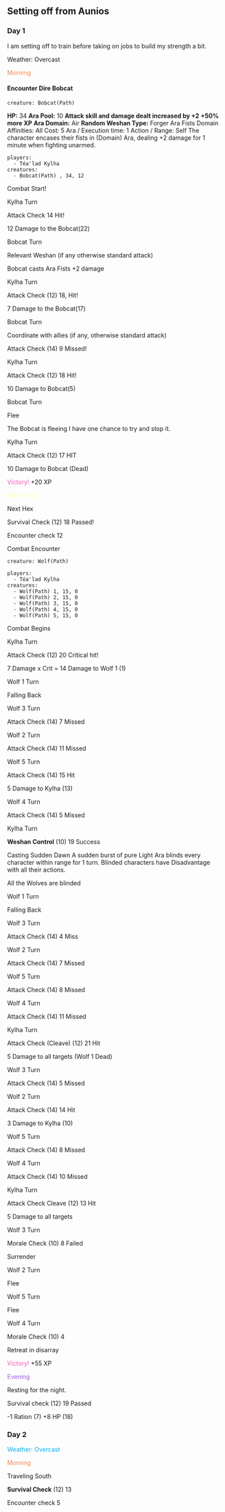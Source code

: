 ## Setting off from Aunios

### Day 1

I am setting off to train before taking on jobs to build my strength a bit.

Weather: Overcast

<span style="color:rgb(249, 132, 74)">Morning</span> 

#### Encounter Dire Bobcat

```statblock
creature: Bobcat(Path)
```

**HP:** 34
**Ara Pool:** 10
**Attack skill and damage dealt increased by +2**
**+50% more XP**
**Ara Domain:** Air
**Random Weshan Type:** Forger
Ara Fists
Domain Affinities: All
Cost: 5 Ara / Execution time: 1 Action / Range: Self
The character encases their fists in (Domain) Ara, dealing +2 damage for 
1 minute when fighting unarmed.

```encounter
players:
  - Téa'lad Kylha
creatures:
  - Bobcat(Path) , 34, 12
```


Combat Start!

Kylha Turn

Attack Check 14 Hit!

12 Damage to the Bobcat(22)

Bobcat Turn

Relevant Weshan (if any otherwise standard attack)

Bobcat casts Ara Fists +2 damage

Kylha Turn 

Attack Check (12) 18, Hit! 

7 Damage to the Bobcat(17)

Bobcat Turn

Coordinate with allies (if any, otherwise standard attack)

Attack Check (14) 9 Missed!

Kylha Turn

Attack Check (12) 18 Hit!

10 Damage to Bobcat(5)

Bobcat Turn

Flee

The Bobcat is fleeing I have one chance to try and stop it.

Kylha Turn 

Attack Check (12) 17 HIT

10 Damage to Bobcat (Dead)

<span style="color:rgb(241, 91, 181)">Victory!</span>
+20 XP

<span style="color:rgb(255, 255, 184)">Afternoon</span>

Next Hex 

Survival Check (12) 18 Passed!

Encounter check 12

Combat Encounter 

```statblock
creature: Wolf(Path)
```

```encounter
players:
  - Téa'lad Kylha
creatures:
  - Wolf(Path) 1, 15, 0
  - Wolf(Path) 2, 15, 0
  - Wolf(Path) 3, 15, 0
  - Wolf(Path) 4, 15, 0
  - Wolf(Path) 5, 15, 0
```

Combat Begins

Kylha Turn

Attack Check (12) 20 Critical hit!

7 Damage x Crit = 14 Damage to Wolf 1 (1)

Wolf 1 Turn

Falling Back

Wolf 3 Turn

Attack Check (14) 7 Missed

Wolf 2 Turn

Attack Check (14) 11 Missed

Wolf 5 Turn

Attack Check (14) 15 Hit

5 Damage to Kylha (13)

Wolf 4 Turn

Attack Check (14) 5 Missed

Kylha Turn

**Weshan Control** (10) 19 Success

Casting Sudden Dawn 
A sudden burst of pure Light Ara blinds every character within range for 1 turn. Blinded characters have Disadvantage with all their actions.

All the Wolves are blinded

Wolf 1 Turn

Falling Back

Wolf 3 Turn

Attack Check (14) 4 Miss

Wolf 2 Turn

Attack Check (14) 7 Missed

Wolf 5 Turn

Attack Check (14) 8 Missed

Wolf 4 Turn

Attack Check (14) 11 Missed

Kylha Turn 

Attack Check (Cleave) (12) 21 Hit

5 Damage to all targets (Wolf 1 Dead)

Wolf 3 Turn

Attack Check (14) 5 Missed

Wolf 2 Turn 

Attack Check (14) 14 Hit

3 Damage to Kylha (10)

Wolf 5 Turn

Attack Check (14) 8 Missed

Wolf 4 Turn

Attack Check (14) 10 Missed

Kylha Turn 

Attack Check Cleave (12) 13 Hit

5 Damage to all targets 

Wolf 3 Turn

Morale Check (10) 8 Failed

Surrender

Wolf 2 Turn 

Flee

Wolf 5 Turn 

Flee

Wolf 4 Turn

Morale Check (10)  4

Retreat in disarray

<span style="color:rgb(241, 91, 181)">Victory!</span>
+55 XP

<span style="color:rgb(155, 93, 229)">Evening</span>

Resting for the night.

Survival check (12) 19 Passed

-1 Ration (7)
+8 HP (18)

### Day 2

<font color="#00b0f0">Weather: Overcast</font>

<span style="color:rgb(249, 132, 74)">Morning</span>

Traveling South

**Survival Check** (12) 13

Encounter check 5


